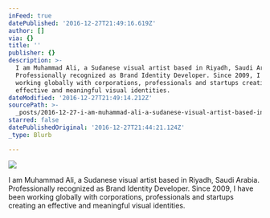 ```yaml
---
inFeed: true
datePublished: '2016-12-27T21:49:16.619Z'
author: []
via: {}
title: ''
publisher: {}
description: >-
  ​I am Muhammad Ali, a Sudanese visual artist based in Riyadh, Saudi Arabia.
  Professionally recognized as Brand Identity Developer. Since 2009, I have been
  working globally with corporations, professionals and startups creating an
  effective and meaningful visual identities.
dateModified: '2016-12-27T21:49:14.212Z'
sourcePath: >-
  _posts/2016-12-27-i-am-muhammad-ali-a-sudanese-visual-artist-based-in-riyadh.md
starred: false
datePublishedOriginal: '2016-12-27T21:44:21.124Z'
_type: Blurb

---
```

![](https://the-grid-user-content.s3-us-west-2.amazonaws.com/e5b58094-6c7e-4b1e-ab40-ab68118d37b7.png)

​I am Muhammad Ali, a Sudanese visual artist based in Riyadh, Saudi Arabia. Professionally recognized as Brand Identity Developer. Since 2009, I have been working globally with corporations, professionals and startups creating an effective and meaningful visual identities.